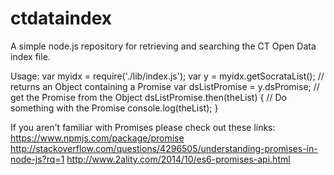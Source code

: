 # ctdataindex
A simple node.js repository for retrieving and searching the CT Open Data index file.

Usage:
var myidx = require('./lib/index.js');
var y = myidx.getSocrataList(); // returns an Object containing a Promise
var dsListPromise = y.dsPromise; // get the Promise from the Object
dsListPromise.then(theList) {
    // Do something with the Promise
    console.log(theList);
}

If you aren't familiar with Promises please check out these links:
https://www.npmjs.com/package/promise
http://stackoverflow.com/questions/4296505/understanding-promises-in-node-js?rq=1
http://www.2ality.com/2014/10/es6-promises-api.html